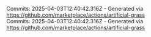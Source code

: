 Commits: 2025-04-03T12:40:42.316Z - Generated via https://github.com/marketplace/actions/artificial-grass
<br>
Commits: 2025-04-03T12:40:42.316Z - Generated via https://github.com/marketplace/actions/artificial-grass
<br>

